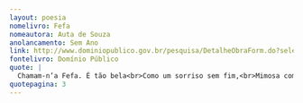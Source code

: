 ```yaml
---
layout: poesia
nomelivro: Fefa
nomeautora: Auta de Souza
anolancamento: Sem Ano
link: http://www.dominiopublico.gov.br/pesquisa/DetalheObraForm.do?select_action=&co_obra=81768
fontelivro: Domínio Público
quote: |
  Chamam-n’a Fefa. É tão bela<br>Como um sorriso sem fim,<br>Mimosa como uma estrela<br>E pura como um jasmim...
quotepagina: 3
---
```

